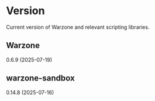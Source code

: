 # Version

Current version of Warzone and relevant scripting libraries.

## Warzone

0.6.9 (2025-07-19)

## warzone-sandbox

0.14.8 (2025-07-16)
